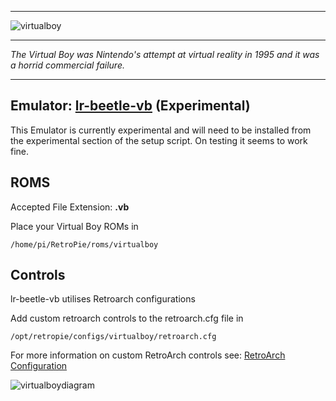 ***
![virtualboy](https://cloud.githubusercontent.com/assets/10035308/12214017/8fcf5e08-b642-11e5-8ee6-7ee08f23c5c1.png)
***
_The Virtual Boy was Nintendo's attempt at virtual reality in 1995 and it was a horrid commercial failure._

***
## Emulator: [lr-beetle-vb](https://github.com/libretro/beetle-vb-libretro) (Experimental)
This Emulator is currently experimental and will need to be installed from the experimental section of the setup script.  On testing it seems to work fine.

## ROMS
Accepted File Extension: **.vb**

Place your Virtual Boy ROMs in 
```
/home/pi/RetroPie/roms/virtualboy
```

## Controls

lr-beetle-vb utilises Retroarch configurations

Add custom retroarch controls to the retroarch.cfg file in
```shell
/opt/retropie/configs/virtualboy/retroarch.cfg
```
For more information on custom RetroArch controls see: [RetroArch Configuration](https://github.com/petrockblog/RetroPie-Setup/wiki/RetroArch-Configuration)

![virtualboydiagram](https://cloud.githubusercontent.com/assets/10035308/8246349/6552ef7a-15fa-11e5-9a78-1800b51cccc5.png)